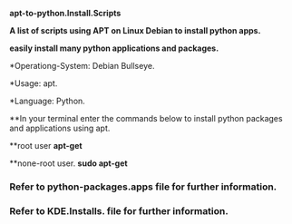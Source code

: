 **apt-to-python.Install.Scripts**

**A list of scripts using APT on Linux Debian to install python apps.** 

**easily install many python applications and packages.**

*Operationg-System: Debian Bullseye.

*Usage: apt.

*Language: Python.


**In your terminal enter the commands below to install python packages and applications using apt.


**root user
 **apt-get**
 
 
 **none-root user.
 **sudo apt-get**
 

### Refer to python-packages.apps file for further information. 

### Refer to KDE.Installs. file for further information.
